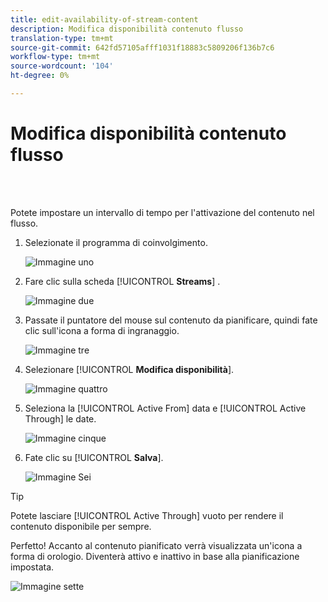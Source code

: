 ```yaml
---
title: edit-availability-of-stream-content
description: Modifica disponibilità contenuto flusso
translation-type: tm+mt
source-git-commit: 642fd57105afff1031f18883c5809206f136b7c6
workflow-type: tm+mt
source-wordcount: '104'
ht-degree: 0%

---
```



# Modifica disponibilità contenuto flusso

<br> 

Potete impostare un intervallo di tempo per l&#39;attivazione del contenuto nel flusso.

1. Selezionate il programma di coinvolgimento.

   ![Immagine uno](/help/sky/assets/engagement-programs/edit-availability-of-stream-content/edit-availability-of-stream-content-1.png)

1. Fare clic sulla scheda [!UICONTROL **Streams**] .

   ![Immagine due](/help/sky/assets/engagement-programs/edit-availability-of-stream-content/edit-availability-of-stream-content-2.png)

1. Passate il puntatore del mouse sul contenuto da pianificare, quindi fate clic sull&#39;icona a forma di ingranaggio.

   ![Immagine tre](/help/sky/assets/engagement-programs/edit-availability-of-stream-content/edit-availability-of-stream-content-3.png)

1. Selezionare [!UICONTROL **Modifica disponibilità**].

   ![Immagine quattro](/help/sky/assets/engagement-programs/edit-availability-of-stream-content/edit-availability-of-stream-content-4.png)

1. Seleziona la [!UICONTROL Active From] data e [!UICONTROL Active Through] le date.

   ![Immagine cinque](/help/sky/assets/engagement-programs/edit-availability-of-stream-content/edit-availability-of-stream-content-5.png)

1. Fate clic su [!UICONTROL **Salva**].

   ![Immagine Sei](/help/sky/assets/engagement-programs/edit-availability-of-stream-content/edit-availability-of-stream-content-6.png)

>[!TIP]
>
>Potete lasciare [!UICONTROL Active Through] vuoto per rendere il contenuto disponibile per sempre.

Perfetto! Accanto al contenuto pianificato verrà visualizzata un&#39;icona a forma di orologio. Diventerà attivo e inattivo in base alla pianificazione impostata.

![Immagine sette](/help/sky/assets/engagement-programs/edit-availability-of-stream-content/edit-availability-of-stream-content-7.png)
